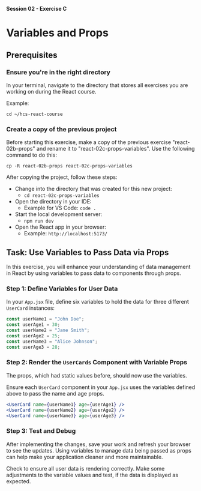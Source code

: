 **Session 02 - Exercise C**

# Variables and Props

## Prerequisites

### Ensure you're in the right directory

In your terminal, navigate to the directory that stores all exercises you are working on during the React course.

Example:

```
cd ~/hcs-react-course
```

### Create a copy of the previous project

Before starting this exercise, make a copy of the previous exercise "react-02b-props" and rename it to "react-02c-props-variables". Use the following command to do this:

```
cp -R react-02b-props react-02c-props-variables
```

After copying the project, follow these steps:

- Change into the directory that was created for this new project:
    - `cd react-02c-props-variables`
- Open the directory in your IDE:
    - Example for VS Code: `code .`
- Start the local development server:
    - `npm run dev`
- Open the React app in your browser:
    - Example: `http://localhost:5173/`

## Task: Use Variables to Pass Data via Props

In this exercise, you will enhance your understanding of data management in React by using variables to pass data to components through props.

### Step 1: Define Variables for User Data

In your `App.jsx` file, define six variables to hold the data for three different `UserCard` instances:

```jsx
const userName1 = "John Doe";
const userAge1 = 30;
const userName2 = "Jane Smith";
const userAge2 = 25;
const userName3 = "Alice Johnson";
const userAge3 = 28;
```

### Step 2: Render the `UserCards` Component with Variable Props

The props, which had static values before, should now use the variables.

Ensure each `UserCard` component in your `App.jsx` uses the variables defined above to pass the name and age props.

```jsx
<UserCard name={userName1} age={userAge1} />
<UserCard name={userName2} age={userAge2} />
<UserCard name={userName3} age={userAge3} />
```

### Step 3: Test and Debug

After implementing the changes, save your work and refresh your browser to see the updates. Using variables to manage data being passed as props can help make your application cleaner and more maintainable.

Check to ensure all user data is rendering correctly. Make some adjustments to the variable values and test, if the data is displayed as expected.

